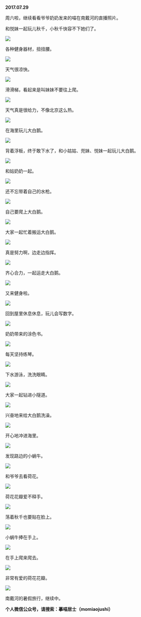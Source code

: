 
          
            
**2017.07.29**

周六啦，继续看看爷爷奶奶发来的喵在南戴河的直播照片。

和悦妹一起玩儿秋千，小秋千快容不下她们了。




![](//upload-images.jianshu.io/upload_images/51001-90e6d31f7e22f096.JPG)




各种健身器材，扭扭腰。




![](//upload-images.jianshu.io/upload_images/51001-693294044162eb0a.JPG)




天气很凉快。




![](//upload-images.jianshu.io/upload_images/51001-b4cfe736faeb4e0b.JPG)




滑滑梯，看起来是叫妹妹不要往上爬。




![](//upload-images.jianshu.io/upload_images/51001-f2c80ba8bf136a69.JPG)




天气真是很给力，不像北京这么热。




![](//upload-images.jianshu.io/upload_images/51001-b9d8ee6cbfc15a18.JPG)




在海里玩儿大白鹅。




![](//upload-images.jianshu.io/upload_images/51001-635f7871f5a32988.JPG)




背着浮板，终于敢下水了，和小姑姑、兜妹、悦妹一起玩儿大白鹅。




![](//upload-images.jianshu.io/upload_images/51001-b60600126da3287a.JPG)




和姑奶奶一起。




![](//upload-images.jianshu.io/upload_images/51001-5f5b303e4744585a.JPG)




还不忘带着自己的水枪。




![](//upload-images.jianshu.io/upload_images/51001-3d5c09206717b6e6.JPG)




自己要爬上大白鹅。




![](//upload-images.jianshu.io/upload_images/51001-e585358c5280efd1.JPG)




大家一起忙着搬运大白鹅。




![](//upload-images.jianshu.io/upload_images/51001-bd5e76a0aea48697.JPG)




真是努力啊，边走边指挥。




![](//upload-images.jianshu.io/upload_images/51001-26a052ea25253e93.JPG)




齐心合力，一起运走大白鹅。




![](//upload-images.jianshu.io/upload_images/51001-8e9d7d943ae58391.JPG)




又来健身啦。




![](//upload-images.jianshu.io/upload_images/51001-81bc7987e4e4c185.JPG)




回到屋里休息休息，玩儿会写数字。




![](//upload-images.jianshu.io/upload_images/51001-5e003171e6b33abf.JPG)




奶奶带来的涂色书。




![](//upload-images.jianshu.io/upload_images/51001-ffa73d70ac195b5e.JPG)




每天坚持练琴。




![](//upload-images.jianshu.io/upload_images/51001-38cf97c2e0c9b3f3.JPG)




下水游泳，洗洗眼睛。




![](//upload-images.jianshu.io/upload_images/51001-293356d7f4108eea.JPG)




大家一起钻进小隧道。




![](//upload-images.jianshu.io/upload_images/51001-824ff39532496506.JPG)




兴奋地来给大白鹅洗澡。




![](//upload-images.jianshu.io/upload_images/51001-f570d31071230d47.JPG)




开心地冲进海里。




![](//upload-images.jianshu.io/upload_images/51001-fd24ef480ee3b95f.JPG)




发现路边的小蜗牛。




![](//upload-images.jianshu.io/upload_images/51001-6b268c2b746ffb00.JPG)




和爷爷去看荷花。




![](//upload-images.jianshu.io/upload_images/51001-f9716c85030228df.JPG)




荷花花瓣爱不释手。




![](//upload-images.jianshu.io/upload_images/51001-200c2b7d2dca49c6.JPG)




荡着秋千也要贴在脸上。




![](//upload-images.jianshu.io/upload_images/51001-db351743f880a66e.JPG)




小蜗牛捧在手上。




![](//upload-images.jianshu.io/upload_images/51001-f5cdc24ac7fc7c00.JPG)




在手上爬来爬去。




![](//upload-images.jianshu.io/upload_images/51001-b970cdbef8650888.JPG)




非常有爱的荷花花瓣。




![](//upload-images.jianshu.io/upload_images/51001-f5b226a7c9c122bd.JPG)




南戴河的暑假旅行，继续中。


**个人微信公众号，请搜索：摹喵居士（momiaojushi）**

          
        